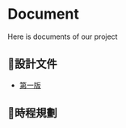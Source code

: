 Document
===
Here is documents of our project  

:memo:設計文件
---
+ [第一版](https://github.com/ListenProjectNTNU/Document/blob/main/Design_Document.md)
  
:calendar:時程規劃
---
